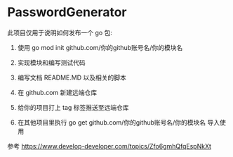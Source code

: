 # PasswordGenerator

此项目仅用于说明如何发布一个 go 包:



1. 使用 go mod init github.com/你的github账号名/你的模块名

2. 实现模块和编写测试代码

3. 编写文档 README.MD 以及相关的脚本

4. 在 github.com 新建远端仓库

5. 给你的项目打上 tag 标签推送至远端仓库

6. 在其他项目里执行 go get github.com/你的github账号名/你的模块名 导入使用



参考 https://www.develop-developer.com/topics/Zfo6gmhQfqEspNkXt

